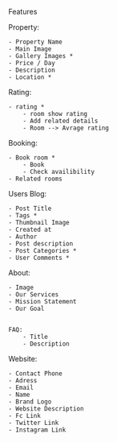 Features

Property:


    - Property Name
    - Main Image
    - Gallery Images *
    - Price / Day
    - Description
    - Location *

Rating:


    - rating *
        - room show rating
        - Add related details
        - Room --> Avrage rating

Booking:


    - Book room *
        - Book 
        - Check availibility
    - Related rooms


Users
Blog:


    - Post Title
    - Tags *
    - Thumbnail Image
    - Created at 
    - Author
    - Post description
    - Post Categories *
    - User Comments *


About:


    - Image
    - Our Services
    - Mission Statement
    - Our Goal


    FAQ:
        - Title
        - Description


Website:


    - Contact Phone
    - Adress
    - Email
    - Name
    - Brand Logo
    - Website Description
    - Fc Link
    - Twitter Link 
    - Instagram Link